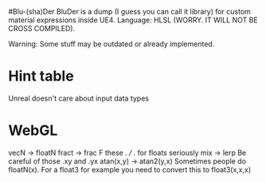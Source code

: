#Blu-(sha)Der
BluDer is a dump (I guess you can call it library) for custom material expressions inside UE4. 
Language: HLSL (WORRY. IT WILL NOT BE CROSS COMPILED).

Warning: Some stuff may be outdated or already implemented.

# Hint table

Unreal doesn't care about input data types

WebGL
=====
vecN -> floatN
fract -> frac
F these *. / .* for floats seriously
mix -> lerp
Be careful of those .xy and .yx
atan(x,y) -> atan2(y,x)
Sometimes people do floatN(x). For a float3 for example you need to convert this to float3(x,x,x)
